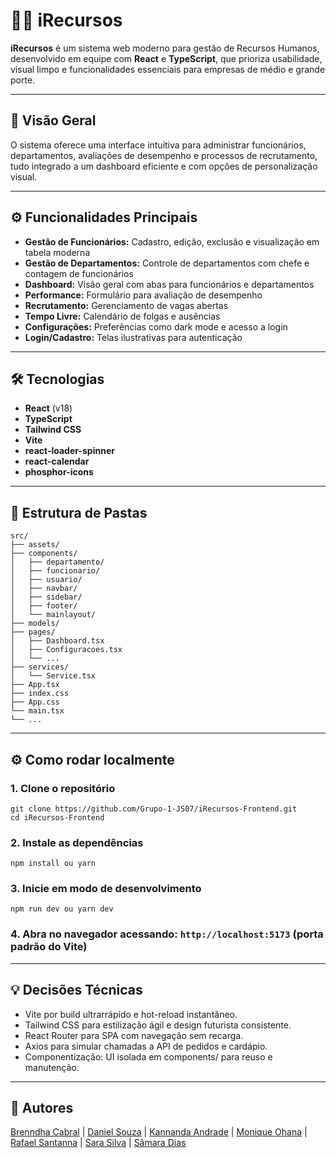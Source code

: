 # 🧑‍💼 iRecursos

**iRecursos** é um sistema web moderno para gestão de Recursos Humanos, desenvolvido em equipe com **React** e **TypeScript**, que prioriza usabilidade, visual limpo e funcionalidades essenciais para empresas de médio e grande porte.

---

## 🚀 Visão Geral

O sistema oferece uma interface intuitiva para administrar funcionários, departamentos, avaliações de desempenho e processos de recrutamento, tudo integrado a um dashboard eficiente e com opções de personalização visual.

---

## ⚙️ Funcionalidades Principais

- **Gestão de Funcionários:** Cadastro, edição, exclusão e visualização em tabela moderna  
- **Gestão de Departamentos:** Controle de departamentos com chefe e contagem de funcionários  
- **Dashboard:** Visão geral com abas para funcionários e departamentos  
- **Performance:** Formulário para avaliação de desempenho  
- **Recrutamento:** Gerenciamento de vagas abertas  
- **Tempo Livre:** Calendário de folgas e ausências  
- **Configurações:** Preferências como dark mode e acesso a login  
- **Login/Cadastro:** Telas ilustrativas para autenticação  

---

## 🛠 Tecnologias

- **React** (v18)  
- **TypeScript**  
- **Tailwind CSS**  
- **Vite**  
- **react-loader-spinner**  
- **react-calendar**  
- **phosphor-icons**  

---

## 📁 Estrutura de Pastas

```plaintext
src/
├── assets/                
├── components/
│   ├── departamento/      
│   ├── funcionario/       
│   ├── usuario/           
│   ├── navbar/            
│   ├── sidebar/           
│   ├── footer/            
│   └── mainlayout/        
├── models/                
├── pages/                 
│   ├── Dashboard.tsx      
│   ├── Configuracoes.tsx  
│   └── ...                
├── services/
│   └── Service.tsx        
├── App.tsx                
├── index.css              
├── App.css                
└── main.tsx
└── ...           
```
---

## ⚙️ Como rodar localmente

### 1. Clone o repositório
```
git clone https://github.com/Grupo-1-JS07/iRecursos-Frontend.git
cd iRecursos-Frontend
```

### 2. Instale as dependências
```
npm install ou yarn
```

### 3. Inicie em modo de desenvolvimento
```
npm run dev ou yarn dev
```

### 4. Abra no navegador acessando: ``` http://localhost:5173 ``` (porta padrão do Vite)

---

## 💡 Decisões Técnicas

- Vite por build ultrarrápido e hot-reload instantâneo.
- Tailwind CSS para estilização ágil e design futurista consistente.
- React Router para SPA com navegação sem recarga.
- Axios para simular chamadas a API de pedidos e cardápio.
- Componentização: UI isolada em components/ para reuso e manutenção.

---

## 📌 Autores

[Brenndha Cabral](https://www.linkedin.com/in/brenndhacabral/) | [Daniel Souza](https://www.linkedin.com/in/daniel-castro-de-souza-602491133/) | [Kannanda Andrade](https://www.linkedin.com/in/nnandak/) | [Monique Ohana](https://www.linkedin.com/in/moniqueohana/) | [Rafael Santanna](https://www.linkedin.com/in/rafael-selles-sant-anna/) | [Sara Silva](https://www.linkedin.com/in/sara-silva-9739b0183/) | [Sâmara Dias](www.linkedin.com/in/sâmara-jeise-dias)
